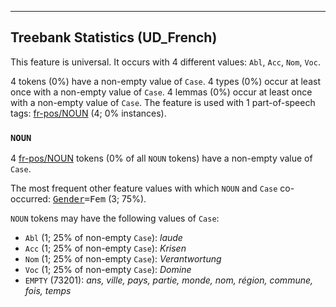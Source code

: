 

--------------------------------------------------------------------------------

## Treebank Statistics (UD_French)

This feature is universal.
It occurs with 4 different values: `Abl`, `Acc`, `Nom`, `Voc`.

4 tokens (0%) have a non-empty value of `Case`.
4 types (0%) occur at least once with a non-empty value of `Case`.
4 lemmas (0%) occur at least once with a non-empty value of `Case`.
The feature is used with 1 part-of-speech tags: [fr-pos/NOUN]() (4; 0% instances).

### `NOUN`

4 [fr-pos/NOUN]() tokens (0% of all `NOUN` tokens) have a non-empty value of `Case`.

The most frequent other feature values with which `NOUN` and `Case` co-occurred: <tt><a href="Gender.html">Gender</a>=Fem</tt> (3; 75%).

`NOUN` tokens may have the following values of `Case`:

* `Abl` (1; 25% of non-empty `Case`): <em>laude</em>
* `Acc` (1; 25% of non-empty `Case`): <em>Krisen</em>
* `Nom` (1; 25% of non-empty `Case`): <em>Verantwortung</em>
* `Voc` (1; 25% of non-empty `Case`): <em>Domine</em>
* `EMPTY` (73201): <em>ans, ville, pays, partie, monde, nom, région, commune, fois, temps</em>

